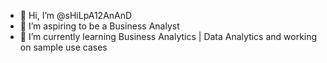 - 👋 Hi, I’m @sHiLpA12AnAnD
- 👀 I’m aspiring to be a Business Analyst
- 🌱 I’m currently learning Business Analytics | Data Analytics and working on sample use cases


<!---
sHiLpA12AnAnD/sHiLpA12AnAnD is a ✨ special ✨ repository because its `README.md` (this file) appears on your GitHub profile.
You can click the Preview link to take a look at your changes.
--->
